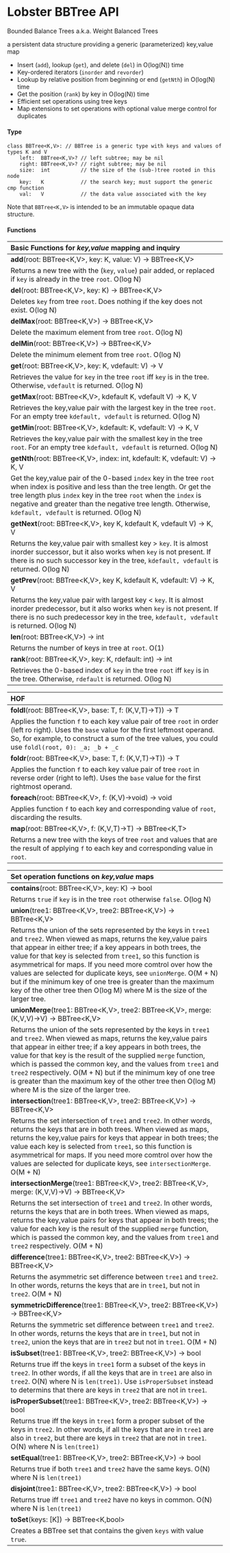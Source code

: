 # Lobster BBTree API

Bounded Balance Trees a.k.a. Weight Balanced Trees

a persistent data structure providing a generic (parameterized) key,value map
 * Insert (``add``), lookup (``get``), and delete (``del``) in O(log(N)) time
 * Key-ordered iterators (``inorder`` and ``revorder``)
 * Lookup by relative position from beginning or end (``getNth``) in O(log(N) time
 * Get the position (``rank``) by key in O(log(N)) time
 * Efficient set operations using tree keys
 * Map extensions to set operations with optional value merge control for duplicates

#### Type

```
class BBTree<K,V>: // BBTree is a generic type with keys and values of types K and V
    left:  BBTree<K,V>? // left subtree; may be nil
    right: BBTree<K,V>? // right subtree; may be nil
    size:  int          // the size of the (sub-)tree rooted in this node
    key:   K            // the search key; must support the generic cmp function
    val:   V            // the data value associated with the key
```

Note that `BBTree<K,V>` is intended to be an immutable opaque data structure.

#### Functions

| Basic Functions for *key,value* mapping and inquiry |
|:---------------------|
| **add**(root: BBTree<K,V>, key: K, value: V) -> BBTree<K,V> |
| Returns a new tree with the (`key`, `value`) pair added, or replaced if `key` is already in the tree `root`. O(log N) |
| **del**(root: BBTree<K,V>, key: K) -> BBTree<K,V> |
| Deletes `key` from tree `root`. Does nothing if the key does not exist. O(log N) |
| **delMax**(root: BBTree<K,V>) -> BBTree<K,V> |
| Delete the maximum element from tree `root`. O(log N) |
| **delMin**(root: BBTree<K,V>) -> BBTree<K,V> |
| Delete the minimum element from tree `root`. O(log N) |
| **get**(root: BBTree<K,V>, key: K, vdefault: V) -> V |
| Retrieves the value for `key` in the tree `root` iff `key` is in the tree.  Otherwise, `vdefault` is returned. O(log N) |
| **getMax**(root: BBTree<K,V>, kdefault K, vdefault V) -> K, V |
| Retrieves the key,value pair with the largest key in the tree `root`. For an empty tree `kdefault, vdefault` is returned. O(log N) |
| **getMin**(root: BBTree<K,V>, kdefault: K, vdefault: V) ->  K, V |
| Retrieves the key,value pair with the smallest key in the tree `root`. For an empty tree `kdefault, vdefault` is returned. O(log N) |
| **getNth**(root: BBTree<K,V>, index: int, kdefault: K, vdefault: V) -> K, V |
| Get the key,value pair of the 0-based `index` key in the tree `root` when index is positive and less than the tree length. Or get the tree length plus `index` key in the tree `root` when the `index` is negative and greater than the negative tree length. Otherwise, `kdefault, vdefault` is returned. O(log N) |
|**getNext**(root: BBTree<K,V>, key K, kdefault K, vdefault V) -> K, V |
| Returns the key,value pair with smallest key > `key`. It is almost inorder successor, but it also works when `key` is not present. If there is no such successor key in the tree, `kdefault, vdefault` is returned. O(log N) |
|**getPrev**(root: BBTree<K,V>, key K, kdefault K, vdefault: V) -> K, V |
| Returns the key,value pair with largest key < `key`. It is almost inorder predecessor, but it also works when `key` is not present. If there is no such predecessor key in the tree, `kdefault, vdefault` is returned. O(log N) |
| **len**(root: BBTree<K,V>) -> int |
| Returns the number of keys in tree at `root`.  O(1) |
| **rank**(root: BBTree<K,V>, key: K, rdefault: int) -> int |
| Retrieves the 0-based index of `key` in the tree `root` iff `key` is in the tree. Otherwise, `rdefault` is returned. O(log N) |

| HOF |
|:---------------------|
| **foldl**(root: BBTree<K,V>, base: T, f: (K,V,T)->T)) -> T |
| Applies the function `f` to each key value pair of tree `root` in order (left ro right). Uses the `base` value for the first leftmost operand. So, for example, to construct a sum of the tree values, you could use ``foldl(root, 0): _a; _b + _c`` |
| **foldr**(root: BBTree<K,V>, base: T, f: (K,V,T)->T)) -> T |
| Applies the function `f` to each key value pair of tree `root` in reverse order (right to left). Uses the `base` value for the first rightmost operand. |
| **foreach**(root: BBTree<K,V>, f: (K,V)->void) -> void |
| Applies function `f` to each key and corresponding value of `root`, discarding the results. |
| **map**(root: BBTree<K,V>, f: (K,V,T)->T) -> BBTree<K,T> |
| Returns a new tree with the keys of tree `root` and values that are the result of applying `f` to each key and corresponding value in `root`. |

| Set operation functions on *key,value* maps |
|:---------------------|
| **contains**(root: BBTree<K,V>, key: K) -> bool |
| Returns `true` if `key` is in the tree `root` otherwise `false`. O(log N) |
| **union**(tree1: BBTree<K,V>, tree2: BBTree<K,V>) -> BBTree<K,V> |
| Returns the union of the sets represented by the keys in `tree1` and `tree2`.  When viewed as maps, returns the key,value pairs that appear in either tree; if a key appears in both trees, the value for that key is selected from `tree1`, so this function is asymmetrical for maps. If you need more comtrol over how the values are selected for duplicate keys, see `unionMerge`. O(M + N) but if the minimum key of one tree is greater than the maximum key of the other tree then O(log M) where M is the size of the larger tree. |
| **unionMerge**(tree1: BBTree<K,V>, tree2: BBTree<K,V>, merge: (K,V,V)->V) -> BBTree<K,V> |
| Returns the union of the sets represented by the keys in `tree1` and `tree2`. When viewed as maps, returns the key,value pairs that appear in either tree; if a key appears in both trees, the value for that key is the result of the supplied `merge` function, which is passed the common key, and the values from `tree1` and `tree2` respectively. O(M + N) but if the minimum key of one tree is greater than the maximum key of the other tree then O(log M) where M is the size of the larger tree. |
| **intersection**(tree1: BBTree<K,V>, tree2: BBTree<K,V>) -> BBTree<K,V> |
| Returns the set intersection of `tree1` and `tree2`. In other words, returns the keys that are in both trees. When viewed as maps, returns the key,value pairs for keys that appear in both trees; the value each key is selected from `tree1`, so this function is asymmetrical for maps. If you need more comtrol over how the values are selected for duplicate keys, see `intersectionMerge`. O(M + N) |
| **intersectionMerge**(tree1: BBTree<K,V>, tree2: BBTree<K,V>, merge: (K,V,V)->V) -> BBTree<K,V> |
| Returns the set intersection of `tree1` and `tree2`. In other words, returns the keys that are in both trees. When viewed as maps, returns the key,value pairs for keys that appear in both trees; the value for each key is the result of the supplied `merge` function, which is passed the common key, and the values from `tree1` and `tree2` respectively.  O(M + N) |
| **difference**(tree1: BBTree<K,V>, tree2: BBTree<K,V>) -> BBTree<K,V> |
| Returns the asymmetric set difference between `tree1` and `tree2`. In other words, returns the keys that are in `tree1`, but not in `tree2`. O(M + N) |
| **symmetricDifference**(tree1: BBTree<K,V>, tree2: BBTree<K,V>) -> BBTree<K,V> |
| Returns the symmetric set difference between `tree1` and `tree2`. In other words, returns the keys that are in `tree1`, but not in `tree2`, union the keys that are in `tree2` but not in `tree1`.  O(M + N) |
| **isSubset**(tree1: BBTree<K,V>, tree2: BBTree<K,V>) -> bool |
| Returns true iff the keys in `tree1` form a subset of the keys in `tree2`. In other words, if all the keys that are in `tree1` are also in `tree2`. O(N) where N is `len(tree1)`. Use `isProperSubset` instead to determins that there are keys in `tree2` that are not in `tree1`. |
| **isProperSubset**(tree1: BBTree<K,V>, tree2: BBTree<K,V>) -> bool |
| Returns true iff the keys in `tree1` form a proper subset of the keys in `tree2`. In other words, if all the keys that are in `tree1` are also in `tree2`, but there are keys in `tree2` that are not in `tree1`.  O(N) where N is `len(tree1)` |
| **setEqual**(tree1: BBTree<K,V>, tree2: BBTree<K,V>) -> bool |
| Returns true if both `tree1` and `tree2` have the same keys. O(N) where N is `len(tree1)` |
| **disjoint**(tree1: BBTree<K,V>, tree2: BBTree<K,V>) -> bool |
| Returns true iff `tree1` and `tree2` have no keys in common. O(N) where N is `len(tree1)` |
| **toSet**(keys: [K]) -> BBTree<K,bool> |
| Creates a BBTree set that contains the given `keys` with value `true`. |
